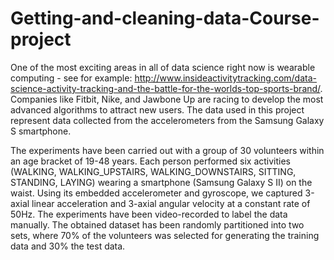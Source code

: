 # Getting-and-cleaning-data-Course-project

One of the most exciting areas in all of data science right now is wearable computing - see for example: http://www.insideactivitytracking.com/data-science-activity-tracking-and-the-battle-for-the-worlds-top-sports-brand/. 
Companies like Fitbit, Nike, and Jawbone Up are racing to develop the most advanced algorithms to attract new users. 
The data used in this project represent data collected from the accelerometers from the Samsung Galaxy S smartphone. 

The experiments have been carried out with a group of 30 volunteers within an age bracket of 19-48 years. 
Each person performed six activities (WALKING, WALKING_UPSTAIRS, WALKING_DOWNSTAIRS, SITTING, STANDING, LAYING) wearing a smartphone (Samsung Galaxy S II) on the waist. 
Using its embedded accelerometer and gyroscope, we captured 3-axial linear acceleration and 3-axial angular velocity at a constant rate of 50Hz. The experiments have been video-recorded to label the data manually. 
The obtained dataset has been randomly partitioned into two sets, where 70% of the volunteers was selected for generating the training data and 30% the test data. 

